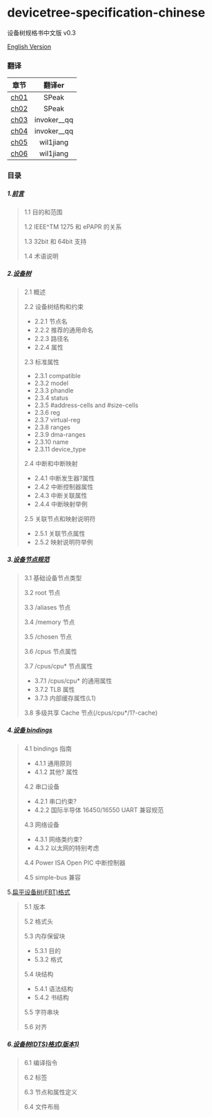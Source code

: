 # devicetree-specification-chinese
设备树规格书中文版 v0.3

[English Version](https://github.com/devicetree-org/devicetree-specification)



### 翻译

|          章节           |   翻译er    |
| :---------------------: | :---------: |
|  [ch01](./doc/ch01.md)  |    SPeak    |
|  [ch02](./doc/ch02.md)  |    SPeak    |
| [ch03]((./doc/ch03.md)) | invoker__qq |
| [ch04]((./doc/ch04.md)) | invoker__qq |
| [ch05]((./doc/ch05.md)) |  wil1jiang  |
| [ch06]((./doc/ch06.md)) |  wil1jiang  |



###  目录

##### 1.[前言](./doc/ch01.md)

> 1.1 目的和范围
>
> 1.2 IEEE^TM 1275 和 ePAPR 的关系
>
> 1.3 32bit 和 64bit 支持
>
> 1.4 术语说明

##### 2.[设备树](./doc/ch02.md)

> 2.1 概述
>
> 2.2 设备树结构和约束
>
> - 2.2.1 节点名
> - 2.2.2 推荐的通用命名
> - 2.2.3 路径名
> - 2.2.4 属性
>
> 2.3 标准属性
>
> - 2.3.1 compatible
> - 2.3.2 model
> - 2.3.3 phandle
> - 2.3.4 status
> - 2.3.5 #address-cells and #size-cells
> - 2.3.6 reg
> - 2.3.7 virtual-reg
> - 2.3.8 ranges
> - 2.3.9 dma-ranges
> - 2.3.10 name
> - 2.3.11 device_type
>
> 2.4 中断和中断映射
>
> - 2.4.1 中断发生器?属性
> - 2.4.2 中断控制器属性
> - 2.4.3 中断关联属性
> - 2.4.4 中断映射举例
>
> 2.5 关联节点和映射说明符
>
> - 2.5.1 关联节点属性
> - 2.5.2 映射说明符举例

##### 3.[设备节点规范](./doc/ch03.md)

> 3.1 基础设备节点类型
>
> 3.2 root 节点
>
> 3.3 /aliases 节点
>
> 3.4 /memory 节点
>
> 3.5 /chosen 节点
>
> 3.6 /cpus 节点属性
>
> 3.7 /cpus/cpu* 节点属性
>
> - 3.7.1 /cpus/cpu* 的通用属性
> - 3.7.2 TLB 属性
> - 3.7.3 内部缓存属性(L1)
>
> 3.8 多级共享 Cache 节点(/cpus/cpu*/1?-cache)

##### 4.[设备 bindings](./doc/ch04.md)

> 4.1 bindings 指南
>
> - 4.1.1 通用原则
> - 4.1.2 其他? 属性
>
> 4.2 串口设备
>
> - 4.2.1 串口约束?
> - 4.2.2 国际半导体 16450/16550 UART 兼容规范
>
> 4.3 网络设备
>
> - 4.3.1 网络类约束?
> - 4.3.2 以太网的特别考虑
>
> 4.4 Power ISA Open PIC 中断控制器
>
> 4.5 simple-bus 兼容

5.[扁平设备树(FBT)格式](./doc/ch05.md)

> 5.1 版本
>
> 5.2 格式头
>
> 5.3 内存保留块
>
> - 5.3.1 目的
> - 5.3.2 格式
>
> 5.4 块结构
>
> - 5.4.1 语法结构
> - 5.4.2 书结构
>
> 5.5 字符串块
>
> 5.6 对齐

##### 6.[设备树(DTS)格式(版本1)](./doc/ch06.md)

> 6.1 编译指令
>
> 6.2 标签
>
> 6.3 节点和属性定义
>
> 6.4 文件布局